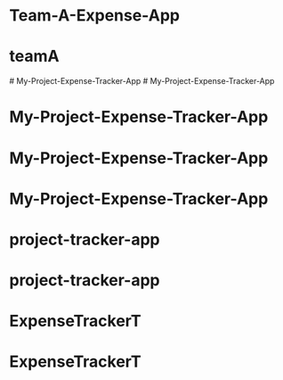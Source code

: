 # Team-A-Expense-App
# teamA
#   M y - P r o j e c t - E x p e n s e - T r a c k e r - A p p  
 # My-Project-Expense-Tracker-App
# My-Project-Expense-Tracker-App
# My-Project-Expense-Tracker-App
# My-Project-Expense-Tracker-App
# project-tracker-app
# project-tracker-app
# ExpenseTrackerT
# ExpenseTrackerT
